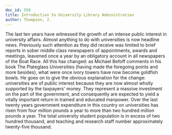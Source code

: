 ```yaml
---
doc_id: 559
title: Introduction to University Library Administration
author: Thompson, J.
---
```


The last ten years have witnessed the growth of
an intense public interest in university affairs.  Almost anything
to do with universities is now headline news.  Previously such attention
as they did receive was limited to brief reports in sober middle class
newspapers of appointments, awards and meetings, leavened once a
year by an obligatory account in all newspapers of the Boat Race.
All this has changed: as Michael Befoff comments in his book The
Plateglass Universities (having made the foregoing points and more
besides), what were once ivory towers have now become goldfish
bowls.
   He goes on to give the obvious explanation for the change: 
universities are of public interest because they are now almost wholly
supported by the taxpayers' money.  They represent a massive investment
on the part of the government, and consequently are expected to
yield a vitally important return in trained and educated manpower.
Over the last twenty years government expenditure in this country
on universities has risen from four million pounds a year to more
than two hundred million pounds a year.  The total university student
population is in excess of two hundred thousand, and teaching and
research staff number approximately twenty-five thousand.
